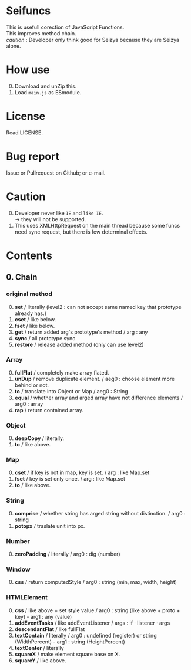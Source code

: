# Seifuncs
This is usefull corection of JavaScript Functions.  
This improves method chain.</br>
*caution* : Developer only think good for Seizya because they are Seizya alone.  

# How use
0. Download and unZip this.
1. Load `main.js` as ESmodule.
  
# License
Read LICENSE.

# Bug report
Issue or Pullrequest on Github;
or e-mail.

# Caution 
0. Developer never like `IE` and `like IE`.  
 -> they will not be supported.
1. This uses XMLHttpRequest on the main thread because some funcs need sync request, but there is few determinal effects.

# Contents
## 0. Chain
### original method
0. **set** / literally (level2 : can not accept same named key that prototype already has.)
1. **cset** / like below.
2. **fset** / like below.
3. **get** / return added arg's prototype's method  / arg : any
4. **sync** / all prototype sync.
5. **restore** / release added method (only can use level2)

### Array
0. **fullFlat** / completely make array flated.
1. **unDup** / remove duplicate element. / aeg0 : choose element more behind or not.
2. **to** / translate into Object or Map / aeg0 : String
3. **equal** / whether array and arged array have not difference elements / arg0 : array 
4. **rap** / return contained array.

### Object 
0. **deepCopy** / literally.
1. **to** / like above.

### Map
0. **cset** / if key is not in map, key is set. / arg : like Map.set
1. **fset** / key is set only once. / arg : like Map.set
2. **to** / like above.

### String
 0. **comprise** / whether string has arged string without distinction.   / arg0 : string
 1. **potopx** / traslate unit into px.
 
### Number
0. **zeroPadding** / literally / arg0 : dig (number)

### Window
0. **css** / return computedStyle / arg0 : string (min, max, width, height)

### HTMLElement
0. **css** / like above + set style value / arg0 : string (like above + proto + key) - arg1 : any (value)
1. **addEventTasks** / like addEventListener / args : if · listener · args
2. **descendantFlat** / like fullFlat
3. **textContain** / literally / arg0 : undefined (register) or string (WidthPercent) - arg1 : string (HeightPercent)
4. **textCenter** / literally 
5. **squareX** / make element square base on X.
6. **squareY** / like above.
